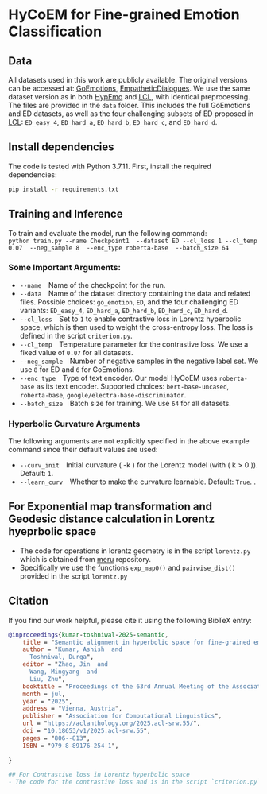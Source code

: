 # HyCoEM for Fine-grained Emotion Classification

## Data
All datasets used in this work are publicly available. The original versions can be accessed at: [GoEmotions](https://github.com/google-research/google-research/tree/master/goemotions), [EmpatheticDialogues](https://github.com/facebookresearch/EmpatheticDialogues). We use the same dataset version as in both [HypEmo](https://github.com/dinobby/HypEmo/tree/main) and [LCL](https://github.com/varsha33/LCL_loss), with identical preprocessing. The files are provided in the `data` folder. This includes the full GoEmotions and ED datasets, as well as the four challenging subsets of ED proposed in [LCL](https://github.com/varsha33/LCL_loss): `ED_easy_4`, `ED_hard_a`, `ED_hard_b`, `ED_hard_c`, and `ED_hard_d`.

## Install dependencies
The code is tested with Python 3.7.11. First, install the required dependencies:
```bash
pip install -r requirements.txt
```
## Training and Inference
To train and evaluate the model, run the following command: </br>
`python train.py --name Checkpoint1  --dataset ED --cl_loss 1 --cl_temp 0.07  --neg_sample 8  --enc_type roberta-base  --batch_size 64` 

### Some Important Arguments:
- `--name` Name of the checkpoint for the run.
- `--data` Name of the dataset directory containing the data and related files. Possible choices: `go_emotion`, `ED`, and the four challenging ED variants: `ED_easy_4`, `ED_hard_a`, `ED_hard_b`, `ED_hard_c`, `ED_hard_d`.
- `--cl_loss` Set to `1` to enable contrastive loss in Lorentz hyperbolic space, which is then used to weight the cross-entropy loss. The loss is defined in the script `criterion.py`.
- `--cl_temp` Temperature parameter for the contrastive loss. We use a fixed value of `0.07` for all datasets.
- `--neg_sample` Number of negative samples in the negative label set. We use `8` for ED and `6` for GoEmotions.
- `--enc_type` Type of text encoder. Our model HyCoEM uses `roberta-base` as its text encoder.  Supported choices: `bert-base-uncased`, `roberta-base`, `google/electra-base-discriminator`.
- `--batch_size` Batch size for training. We use `64` for all datasets.

### Hyperbolic Curvature Arguments
The following arguments are not explicitly specified in the above example command since their default values are used:
- `--curv_init` Initial curvature \( -k \) for the Lorentz model (with \( k > 0 \)). Default: `1`.
- `--learn_curv` Whether to make the curvature learnable. Default: `True`.
.

## For Exponential map transformation and Geodesic distance calculation in Lorentz hyeprbolic space
- The code for operations in lorentz geometry is in the script `lorentz.py` which is obtained from [meru](https://github.com/facebookresearch/meru/blob/main/meru/lorentz.py) repository.
- Specifically we use the functions  `exp_map0()` and `pairwise_dist()` provided in  the script `lorentz.py`

## Citation
If you find our work helpful, please cite it using the following BibTeX entry:
```bibtex
@inproceedings{kumar-toshniwal-2025-semantic,
    title = "Semantic alignment in hyperbolic space for fine-grained emotion classification",
    author = "Kumar, Ashish  and
      Toshniwal, Durga",
    editor = "Zhao, Jin  and
      Wang, Mingyang  and
      Liu, Zhu",
    booktitle = "Proceedings of the 63rd Annual Meeting of the Association for Computational Linguistics (Volume 4: Student Research Workshop)",
    month = jul,
    year = "2025",
    address = "Vienna, Austria",
    publisher = "Association for Computational Linguistics",
    url = "https://aclanthology.org/2025.acl-srw.55/",
    doi = "10.18653/v1/2025.acl-srw.55",
    pages = "806--813",
    ISBN = "979-8-89176-254-1",
   
}

## For Contrastive loss in Lorentz hyperbolic space
- The code for the contrastive loss and is in the script `criterion.py`, where the loss is defined as the PyTorch class `CLLoss`.
